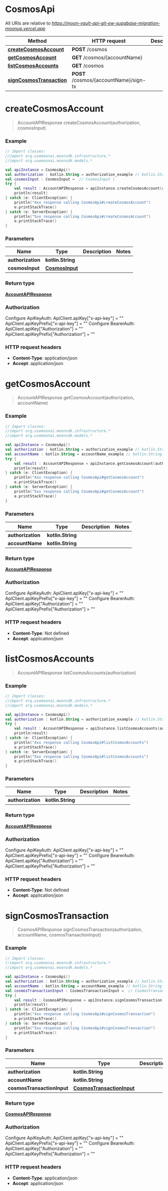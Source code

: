# CosmosApi

All URIs are relative to *https://moon-vault-api-git-ew-supabase-migration-moonup.vercel.app*

Method | HTTP request | Description
------------- | ------------- | -------------
[**createCosmosAccount**](CosmosApi.md#createCosmosAccount) | **POST** /cosmos | 
[**getCosmosAccount**](CosmosApi.md#getCosmosAccount) | **GET** /cosmos/{accountName} | 
[**listCosmosAccounts**](CosmosApi.md#listCosmosAccounts) | **GET** /cosmos | 
[**signCosmosTransaction**](CosmosApi.md#signCosmosTransaction) | **POST** /cosmos/{accountName}/sign-tx | 


<a id="createCosmosAccount"></a>
# **createCosmosAccount**
> AccountAPIResponse createCosmosAccount(authorization, cosmosInput)



### Example
```kotlin
// Import classes:
//import org.usemoonai.moonsdk.infrastructure.*
//import org.usemoonai.moonsdk.models.*

val apiInstance = CosmosApi()
val authorization : kotlin.String = authorization_example // kotlin.String | 
val cosmosInput : CosmosInput =  // CosmosInput | 
try {
    val result : AccountAPIResponse = apiInstance.createCosmosAccount(authorization, cosmosInput)
    println(result)
} catch (e: ClientException) {
    println("4xx response calling CosmosApi#createCosmosAccount")
    e.printStackTrace()
} catch (e: ServerException) {
    println("5xx response calling CosmosApi#createCosmosAccount")
    e.printStackTrace()
}
```

### Parameters

Name | Type | Description  | Notes
------------- | ------------- | ------------- | -------------
 **authorization** | **kotlin.String**|  |
 **cosmosInput** | [**CosmosInput**](CosmosInput.md)|  |

### Return type

[**AccountAPIResponse**](AccountAPIResponse.md)

### Authorization


Configure ApiKeyAuth:
    ApiClient.apiKey["x-api-key"] = ""
    ApiClient.apiKeyPrefix["x-api-key"] = ""
Configure BearerAuth:
    ApiClient.apiKey["Authorization"] = ""
    ApiClient.apiKeyPrefix["Authorization"] = ""

### HTTP request headers

 - **Content-Type**: application/json
 - **Accept**: application/json

<a id="getCosmosAccount"></a>
# **getCosmosAccount**
> AccountAPIResponse getCosmosAccount(authorization, accountName)



### Example
```kotlin
// Import classes:
//import org.usemoonai.moonsdk.infrastructure.*
//import org.usemoonai.moonsdk.models.*

val apiInstance = CosmosApi()
val authorization : kotlin.String = authorization_example // kotlin.String | 
val accountName : kotlin.String = accountName_example // kotlin.String | 
try {
    val result : AccountAPIResponse = apiInstance.getCosmosAccount(authorization, accountName)
    println(result)
} catch (e: ClientException) {
    println("4xx response calling CosmosApi#getCosmosAccount")
    e.printStackTrace()
} catch (e: ServerException) {
    println("5xx response calling CosmosApi#getCosmosAccount")
    e.printStackTrace()
}
```

### Parameters

Name | Type | Description  | Notes
------------- | ------------- | ------------- | -------------
 **authorization** | **kotlin.String**|  |
 **accountName** | **kotlin.String**|  |

### Return type

[**AccountAPIResponse**](AccountAPIResponse.md)

### Authorization


Configure ApiKeyAuth:
    ApiClient.apiKey["x-api-key"] = ""
    ApiClient.apiKeyPrefix["x-api-key"] = ""
Configure BearerAuth:
    ApiClient.apiKey["Authorization"] = ""
    ApiClient.apiKeyPrefix["Authorization"] = ""

### HTTP request headers

 - **Content-Type**: Not defined
 - **Accept**: application/json

<a id="listCosmosAccounts"></a>
# **listCosmosAccounts**
> AccountAPIResponse listCosmosAccounts(authorization)



### Example
```kotlin
// Import classes:
//import org.usemoonai.moonsdk.infrastructure.*
//import org.usemoonai.moonsdk.models.*

val apiInstance = CosmosApi()
val authorization : kotlin.String = authorization_example // kotlin.String | 
try {
    val result : AccountAPIResponse = apiInstance.listCosmosAccounts(authorization)
    println(result)
} catch (e: ClientException) {
    println("4xx response calling CosmosApi#listCosmosAccounts")
    e.printStackTrace()
} catch (e: ServerException) {
    println("5xx response calling CosmosApi#listCosmosAccounts")
    e.printStackTrace()
}
```

### Parameters

Name | Type | Description  | Notes
------------- | ------------- | ------------- | -------------
 **authorization** | **kotlin.String**|  |

### Return type

[**AccountAPIResponse**](AccountAPIResponse.md)

### Authorization


Configure ApiKeyAuth:
    ApiClient.apiKey["x-api-key"] = ""
    ApiClient.apiKeyPrefix["x-api-key"] = ""
Configure BearerAuth:
    ApiClient.apiKey["Authorization"] = ""
    ApiClient.apiKeyPrefix["Authorization"] = ""

### HTTP request headers

 - **Content-Type**: Not defined
 - **Accept**: application/json

<a id="signCosmosTransaction"></a>
# **signCosmosTransaction**
> CosmosAPIResponse signCosmosTransaction(authorization, accountName, cosmosTransactionInput)



### Example
```kotlin
// Import classes:
//import org.usemoonai.moonsdk.infrastructure.*
//import org.usemoonai.moonsdk.models.*

val apiInstance = CosmosApi()
val authorization : kotlin.String = authorization_example // kotlin.String | 
val accountName : kotlin.String = accountName_example // kotlin.String | 
val cosmosTransactionInput : CosmosTransactionInput =  // CosmosTransactionInput | 
try {
    val result : CosmosAPIResponse = apiInstance.signCosmosTransaction(authorization, accountName, cosmosTransactionInput)
    println(result)
} catch (e: ClientException) {
    println("4xx response calling CosmosApi#signCosmosTransaction")
    e.printStackTrace()
} catch (e: ServerException) {
    println("5xx response calling CosmosApi#signCosmosTransaction")
    e.printStackTrace()
}
```

### Parameters

Name | Type | Description  | Notes
------------- | ------------- | ------------- | -------------
 **authorization** | **kotlin.String**|  |
 **accountName** | **kotlin.String**|  |
 **cosmosTransactionInput** | [**CosmosTransactionInput**](CosmosTransactionInput.md)|  |

### Return type

[**CosmosAPIResponse**](CosmosAPIResponse.md)

### Authorization


Configure ApiKeyAuth:
    ApiClient.apiKey["x-api-key"] = ""
    ApiClient.apiKeyPrefix["x-api-key"] = ""
Configure BearerAuth:
    ApiClient.apiKey["Authorization"] = ""
    ApiClient.apiKeyPrefix["Authorization"] = ""

### HTTP request headers

 - **Content-Type**: application/json
 - **Accept**: application/json

